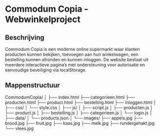 # Commodum Copia - Webwinkelproject

## Beschrijving
Commodum Copia is een moderne online supermarkt waar klanten producten kunnen bekijken, toevoegen aan hun winkelwagen, een bestelling kunnen afronden en kunnen inloggen. De website bestaat uit meerdere interactieve pagina’s met ondersteuning voor autorisatie en eenvoudige beveiliging via localStorage.

## Mappenstructuur

CommodumCopia/
│
├── index.html
├── categorieen.html
├── producten.html
├── product.html
├── bestelling.html
├── inloggen.html
│
├── css/
│   └── style.css
│
├── js/
│   ├── script.js
│   ├── producten.js
│   ├── product.js
│   ├── bestelling.js
│   ├── categorieen.js
│   └── login.js
│
├── data/
│   └── products.json
│
└── images/
    ├── appels.jpg
    ├── brood.jpg
    ├── fruit.jpg
    ├── kaas.jpg
    ├── melk.jpg
    ├── rundergehakt.jpg
    └── vlees.jpg



